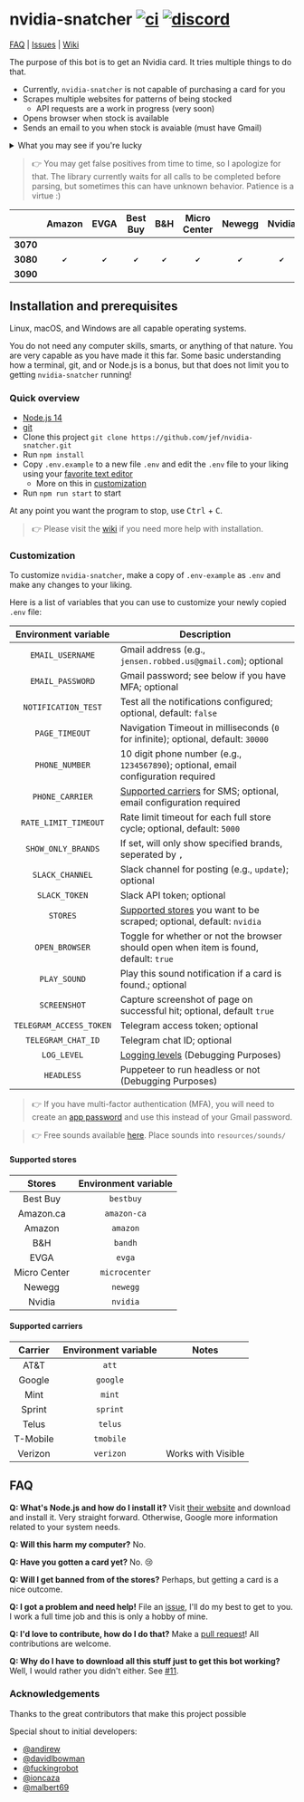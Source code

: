 # nvidia-snatcher [![ci](https://github.com/jef/nvidia-snatcher/workflows/ci/badge.svg)](https://github.com/jef/nvidia-snatcher/actions?query=workflow%3Aci) [![discord](https://img.shields.io/discord/756303724095471617.svg?label=&logo=discord&logoColor=ffffff&color=7389D8&labelColor=6A7EC2)](https://discord.gg/Cyc7nrz)

[FAQ](#FAQ) | [Issues](https://github.com/jef/nvidia-snatcher/issues) | [Wiki](https://github.com/jef/nvidia-snatcher/wiki)

The purpose of this bot is to get an Nvidia card. It tries multiple things to do that.

- Currently, `nvidia-snatcher` is not capable of purchasing a card for you
- Scrapes multiple websites for patterns of being stocked
    - API requests are a work in progress (very soon)
- Opens browser when stock is available
- Sends an email to you when stock is avaiable (must have Gmail)

<details>
<summary>What you may see if you're lucky</summary>

```sh
2020-09-18T07:06:28.535Z info :: ✖ [nvidia] nvidia founders edition is still out of stock
2020-09-18T07:06:31.241Z info :: ✖ [nvidia] nvidia founders edition is still out of stock
2020-09-18T07:06:34.212Z info :: ✖ [bestbuy] nvidia founder edition is still out of stock
2020-09-18T07:06:39.878Z info :: ✖ [bandh] gigabyte black is still out of stock
2020-09-18T07:06:43.236Z info :: ✖ [bestbuy] gigabyte black is still out of stock
2020-09-18T07:06:43.318Z info :: ↗ trying stores again
2020-09-18T07:06:43.318Z info :: 🚀🚀🚀 [nvidia] nvidia founders edition IN STOCK 🚀🚀🚀
2020-09-18T07:06:43.318Z info :: https://store.nvidia.com/store/nvidia/en_US/buy/productID.5438481700/clearCart.yes/nextPage.QuickBuyCartPage
```

</details>

> :point_right: You may get false positives from time to time, so I apologize for that. The library currently waits for all calls to be completed before parsing, but sometimes this can have unknown behavior. Patience is a virtue :)

| | **Amazon** | **EVGA** | **Best Buy** | **B&H** | **Micro Center** | **Newegg** | **Nvidia** |
|:---:|:---:|:---:|:---:|:---:|:---:|:---:|:---:|
| **3070**| | | | | | | |
| **3080** | `✔` | `✔` | `✔` | `✔` | `✔` | `✔` | `✔` |
| **3090** | | | | | | | |

## Installation and prerequisites

Linux, macOS, and Windows are all capable operating systems.

You do not need any computer skills, smarts, or anything of that nature. You are very capable as you have made it this far. Some basic understanding how a terminal, git, and or Node.js is a bonus, but that does not limit you to getting `nvidia-snatcher` running!

### Quick overview

- [Node.js 14](https://nodejs.org/en/)
- [git](https://git-scm.com/)
- Clone this project `git clone https://github.com/jef/nvidia-snatcher.git`
- Run `npm install`
- Copy `.env.example` to a new file `.env` and edit the `.env` file to your liking using your [favorite text editor](https://code.visualstudio.com/)
    - More on this in [customization](#Customization)
- Run `npm run start` to start

At any point you want the program to stop, use <kbd>Ctrl</kbd> + <kbd>C</kbd>.

> :point_right: Please visit the [wiki](https://github.com/jef/nvidia-snatcher/wiki) if you need more help with installation.

### Customization

To customize `nvidia-snatcher`, make a copy of `.env-example` as `.env` and make any changes to your liking.

Here is a list of variables that you can use to customize your newly copied `.env` file:

| **Environment variable** | **Description** |
|:---:|---|
| `EMAIL_USERNAME` | Gmail address (e.g., `jensen.robbed.us@gmail.com`); optional |
| `EMAIL_PASSWORD` | Gmail password; see below if you have MFA; optional |
| `NOTIFICATION_TEST` | Test all the notifications configured; optional, default: `false` |
| `PAGE_TIMEOUT` | Navigation Timeout in milliseconds (`0` for infinite); optional, default: `30000` |
| `PHONE_NUMBER` | 10 digit phone number (e.g., `1234567890`); optional, email configuration required |
| `PHONE_CARRIER` | [Supported carriers](#supported-carriers) for SMS; optional, email configuration required |
| `RATE_LIMIT_TIMEOUT` | Rate limit timeout for each full store cycle; optional, default: `5000` |
| `SHOW_ONLY_BRANDS` | If set, will only show specified brands, seperated by `,` |
| `SLACK_CHANNEL` | Slack channel for posting (e.g., `update`); optional |
| `SLACK_TOKEN` | Slack API token; optional |
| `STORES` | [Supported stores](#supported-stores) you want to be scraped; optional, default: `nvidia` |
| `OPEN_BROWSER` | Toggle for whether or not the browser should open when item is found, default: `true` |
| `PLAY_SOUND` | Play this sound notification if a card is found.; optional |
| `SCREENSHOT` | Capture screenshot of page on successful hit; optional, default `true` |
| `TELEGRAM_ACCESS_TOKEN` | Telegram access token; optional |
| `TELEGRAM_CHAT_ID` | Telegram chat ID; optional |
| `LOG_LEVEL` | [Logging levels](https://github.com/winstonjs/winston#logging-levels)  (Debugging Purposes) |
| `HEADLESS` | Puppeteer to run headless or not (Debugging Purposes) |

> :point_right: If you have multi-factor authentication (MFA), you will need to create an [app password](https://myaccount.google.com/apppasswords) and use this instead of your Gmail password.

> :point_right: Free sounds available [here](https://freesound.org/home/). Place sounds into `resources/sounds/`

#### Supported stores

| **Stores** | **Environment variable** |
|:---:|:---:|
| Best Buy | `bestbuy`|
| Amazon.ca | `amazon-ca`|
| Amazon | `amazon`|
| B&H | `bandh`|
| EVGA | `evga`|
| Micro Center | `microcenter`|
| Newegg | `newegg`|
| Nvidia | `nvidia`|

#### Supported carriers

| **Carrier** | **Environment variable** | **Notes** |
|:---:|:---:|:---:|
| AT&T | `att`| |
| Google | `google`| |
| Mint | `mint`| |
| Sprint | `sprint`| |
| Telus | `telus`| |
| T-Mobile | `tmobile`| |
| Verizon | `verizon`| Works with Visible |

## FAQ

**Q: What's Node.js and how do I install it?** Visit [their website](https://nodejs.org/en/) and download and install it. Very straight forward. Otherwise, Google more information related to your system needs.

**Q: Will this harm my computer?** No.

**Q: Have you gotten a card yet?** No. :cry:

**Q: Will I get banned from of the stores?** Perhaps, but getting a card is a nice outcome.

**Q: I got a problem and need help!** File an [issue](https://github.com/jef/nvidia-snatcher/issues/new/choose), I'll do my best to get to you. I work a full time job and this is only a hobby of mine.

**Q: I'd love to contribute, how do I do that?** Make a [pull request](https://github.com/jef/nvidia-snatcher/pulls?q=is%3Apr+is%3Aopen+sort%3Aupdated-desc)! All contributions are welcome.

**Q: Why do I have to download all this stuff just to get this bot working?** Well, I would rather you didn't either. See [#11](https://github.com/jef/nvidia-snatcher/issues/11).

### Acknowledgements

Thanks to the great contributors that make this project possible

Special shout to initial developers:

- [@andirew](https://github.com/andirew)
- [@davidlbowman](https://github.com/davidlbowman)
- [@fuckingrobot](https://github.com/fuckingrobot)
- [@ioncaza](https://github.com/IonCaza)
- [@malbert69](https://github.com/malbert69)
